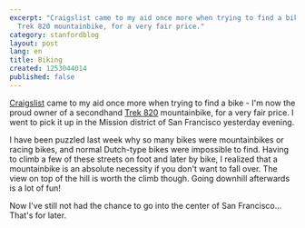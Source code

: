 ```yaml
---
excerpt: "Craigslist came to my aid once more when trying to find a bike - I'm now the proud owner of a secondhand
  Trek 820 mountainbike, for a very fair price."
category: stanfordblog
layout: post
lang: en
title: Biking
created: 1253044014
published: false
---
```

<a href="http://www.craigslist.com" target="_blank">Craigslist</a> came to my aid once more when trying to find a bike - I'm now the proud owner of a secondhand <a href="http://www.trekbikes.com/us/en/bikes/mountain_hardtail/820/820/" target="_blank">Trek 820</a> mountainbike, for a very fair price. I went to pick it up in the Mission district of San Francisco yesterday evening.

I have been puzzled last week why so many bikes were mountainbikes or racing bikes, and normal Dutch-type bikes were impossible to find. Having to climb a few of these streets on foot and later by bike, I realized that a mountainbike is an absolute necessity if you don't want to fall over. The view on top of the hill is worth the climb though. Going downhill afterwards is a lot of fun!

Now I've still not had the chance to go into the center of San Francisco... That's for later.
